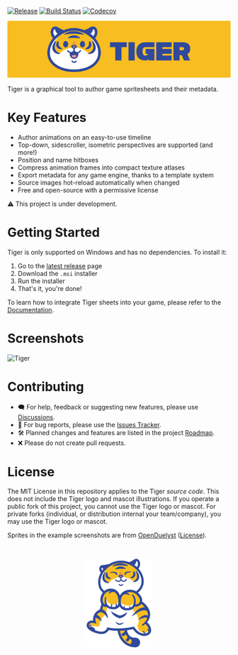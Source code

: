 [![Release](https://img.shields.io/github/v/release/agersant/tiger)](https://github.com/agersant/tiger/releases/latest) [![Build Status](https://img.shields.io/github/actions/workflow/status/agersant/tiger/ci.yml)](https://github.com/agersant/tiger/actions) [![Codecov](https://codecov.io/gh/agersant/tiger/branch/master/graph/badge.svg?token=Ekd9mm2Wii)](https://codecov.io/gh/agersant/tiger)

![Tiger Logo](res/readme/logo.svg?raw=true "Tiger")

Tiger is a graphical tool to author game spritesheets and their metadata.

# Key Features

- Author animations on an easy-to-use timeline
- Top-down, sidescroller, isometric perspectives are supported (and more!)
- Position and name hitboxes
- Compress animation frames into compact texture atlases
- Export metadata for any game engine, thanks to a template system
- Source images hot-reload automatically when changed
- Free and open-source with a permissive license

⚠️ This project is under development.

# Getting Started

Tiger is only supported on Windows and has no dependencies. To install it:

1. Go to the [latest release](https://github.com/agersant/tiger/releases/latest) page
2. Download the `.msi` installer
3. Run the installer
4. That's it, you're done!

To learn how to integrate Tiger sheets into your game, please refer to the [Documentation](https://agersant.github.io/tiger/).

# Screenshots

![Tiger](res/readme/screenshot-0.4.0.png?raw=true "Tiger")

# Contributing

- 🗨 For help, feedback or suggesting new features, please use [Discussions](https://github.com/agersant/tiger/discussions).
- 🐛 For bug reports, please use the [Issues Tracker](https://github.com/agersant/tiger/issues).
- 🛠 Planned changes and features are listed in the project [Roadmap](ROADMAP.md).
- ❌ Please do not create pull requests.

# License

The MIT License in this repository applies to the Tiger _source code_. This does not include the Tiger logo and mascot illustrations. If you operate a public fork of this project, you cannot use the Tiger logo or mascot. For private forks (individual, or distribution internal your team/company), you may use the Tiger logo or mascot.

Sprites in the example screenshots are from [OpenDuelyst](https://github.com/open-duelyst/duelyst) ([License](https://github.com/open-duelyst/duelyst/blob/main/LICENSE)).

&nbsp;

<p align="center">
	<img src="res/readme/happy_tiger.svg?raw=true" height="200" />
</p>
